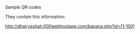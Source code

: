 Sample QR codes

They contain this information:

http://dhairyashah.000webhostapp.com/banana.php?id=[1-100]
